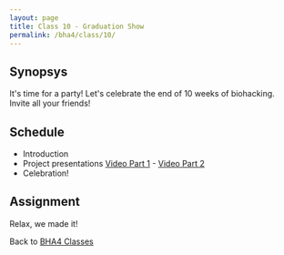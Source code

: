 ```yaml
---
layout: page
title: Class 10 - Graduation Show
permalink: /bha4/class/10/
---
```


## Synopsys

It's time for a party! Let's celebrate the end of 10 weeks of biohacking. Invite all your friends!

## Schedule

* Introduction
* Project presentations [Video Part 1](https://vimeo.com/211687917) - [Video Part 2](https://vimeo.com/211688575)
* Celebration!

## Assignment

Relax, we made it!

Back to [BHA4 Classes](/bha4/classes/)